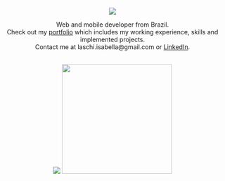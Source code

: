 <div align="center">
  <br>
  <img src="https://readme-typing-svg.demolab.com?font=Fira+Code&duration=2000&pause=1000&color=808080&background=E360FF00&center=true&vCenter=true&width=435&lines=Hello%2C+I'm+Isabella+%3A%5D">
  <p>Web and mobile developer from Brazil.<br> Check out my <a href="isabella-laschi.vercel.app">portfolio</a> which includes my working experience, skills and implemented projects. <br>Contact me at laschi.isabella@gmail.com or <a href="https://www.linkedin.com/in/isabella-laschi/">LinkedIn</a>.</p>
</div>

<br>

<div align="center">
  <!-- streak -->
  <img src="https://streak-stats.demolab.com?user=laschisabella&hide_border=true&border_radius=0&background=4C4C4C00&stroke=808080&ring=ff6600&fire=ff6600&currStreakNum=FAFCFA&sideNums=FAFCFA&currStreakLabel=DDDDDD&sideLabels=DDDDDD&dates=DDDDDD&border=757575">
  <img height="250" src="https://github-readme-stats-k1p2t449q-laschisabella.vercel.app/api/top-langs?username=laschisabella&theme=transparent&hide_border=true">
